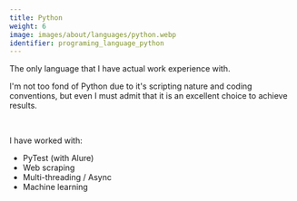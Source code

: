 ```yaml
---
title: Python
weight: 6
image: images/about/languages/python.webp
identifier: programing_language_python
---
```

The only language that I have actual work experience with.

I'm not too fond of Python due to it's scripting nature and coding conventions, but even I must admit that it is an excellent choice to achieve results.

&nbsp;

I have worked with:

* PyTest (with Alure) 
* Web scraping
* Multi-threading / Async 
* Machine learning
